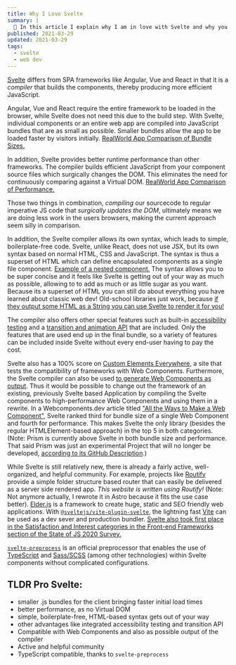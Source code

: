 ```yaml
---
title: Why I Love Svelte
summary: |
  🧡 In this article I explain why I am in love with Svelte and why you should be too.
published: 2021-03-29
updated: 2021-03-29
tags:
  - svelte
  - web dev
---
```


[Svelte](https://svelte.dev/) differs from SPA frameworks like Angular, Vue and React in that it is a _compiler_ that builds the components, thereby producing more efficient JavaScript.

Angular, Vue and React require the entire framework to be loaded in the browser, while Svelte does not need this due to the build step.
With Svelte, individual components or an entire web app are compiled into JavaScript bundles that are as small as possible.
Smaller bundles allow the app to be loaded faster by visitors initially. [RealWorld App Comparison of Bundle Sizes.](https://medium.com/dailyjs/a-realworld-comparison-of-front-end-frameworks-2020-4e50655fe4c1#31f0)

In addition, Svelte provides better runtime performance than other frameworks.
The compiler builds efficient JavaScript from your component source files which surgically changes the DOM.
This eliminates the need for continuously comparing against a Virtual DOM.
[RealWorld App Comparison of Performance.](https://medium.com/dailyjs/a-realworld-comparison-of-front-end-frameworks-2020-4e50655fe4c1#ac34)

Those two things in combination, _compiling_ our sourcecode to regular imperative JS code that _surgically updates the DOM_, ultimately means we are doing less work in the users browsers, making the current approach seem silly in comparison.

In addition, the Svelte compiler allows its own syntax, which leads to simple, boilerplate-free code.
Svelte, unlike React, does not use JSX, but its own syntax based on normal HTML, CSS and JavaScript.
The syntax is thus a superset of HTML which can define encapsulated components as a single file component.
[Example of a nested component.](https://svelte.dev/examples#nested-components) The syntax allows you to be super concise and it feels like Svelte is getting out of your way as much as possible, allowing to to add as much or as little sugar as you want. Because its a superset of HTML you can still do about everything you have learned about classic web dev! Old-school libraries just work, because [if they output some HTML as a String you can use Svelte to render it for you!](https://svelte.dev/repl/30d2efe6622f4150a73405b706d58321?version=3.42.5)

The compiler also offers other special features such as built-in [accessibility testing](https://svelte.dev/repl/5ed4cb37c0ef43e4a709d6e8f37069c2?version=3.35.0) and a [transition and animation API](https://svelte.dev/repl/f78106a749934114ae274828f1e3390c?version=3.35.0) that are included.
Only the features that are used end up in the final bundle, so a variety of features can be included inside Svelte without every end-user having to pay the cost.

Svelte also has a 100% score on [Custom Elements Everywhere](https://custom-elements-everywhere.com/#svelte), a site that tests the compatibility of frameworks with Web Components.
Furthermore, the Svelte compiler can also be used [to generate Web Components as output](https://dev.to/silvio/how-to-create-a-web-components-in-svelte-2g4j).
Thus it would be possible to change out the framework of an existing, previously Svelte based Application by compiling the Svelte components to high-performance Web Components and using them in a rewrite.
In a Webcomponents.dev article titled ["All the Ways to Make a Web Component"](https://webcomponents.dev/blog/all-the-ways-to-make-a-web-component/), Svelte ranked third for bundle size of a single Web Component and fourth for performance.
This makes Svelte the only library (besides the regular HTMLElement-based approach) in the top 5 in both categories. (Note: Prism is currently above Svelte in both bundle size and performance. That said Prism was just an experimental Project that will no longer be developed, [according to its GitHub Description](https://github.com/kaleidawave/prism).)

While Svelte is still relatively new, there is already a fairly active, well-organized, and helpful community.
For example, projects like [Routify](https://routify.dev/) provide a simple folder structure based router that can easily be delivered as a server side rendered app. _This website is written using Routify!_ (Note: Not anymore actually, I rewrote it in Astro because it fits the use case better).
[Elder.js](https://elderguide.com/tech/elderjs/) is a framework to create huge, static and SEO friendly web applications.
With [`@sveltejs/vite-plugin-svelte`](https://www.npmjs.com/package/@sveltejs/vite-plugin-svelte), the lightning fast [Vite](https://vitejs.dev/) can be used as a dev sever and production bundler.
[Svelte also took first place in the Satisfaction and Interest categories in the Front-end Frameworks section of the State of JS 2020 Survey.](https://2020.stateofjs.com/en-US/technologies/front-end-frameworks/#front_end_frameworks_experience_ranking)

[`svelte-preprocess`](https://github.com/sveltejs/svelte-preprocess) is an official preprocessor that enables the use of [TypeScript](https://www.typescriptlang.org/) and [Sass/SCSS](https://sass-lang.com/) (among other technologies) within Svelte components without complicated configurations.

## TLDR Pro Svelte:

- smaller .js bundles for the client bringing faster initial load times
- better performance, as no Virtual DOM
- simple, boilerplate-free, HTML-based syntax gets out of your way
- other advantages like integrated accessibility testing and transition API
- Compatible with Web Components and also as possible output of the compiler
- Active and helpful community
- TypeScript compatible, thanks to `svelte-preprocess`
